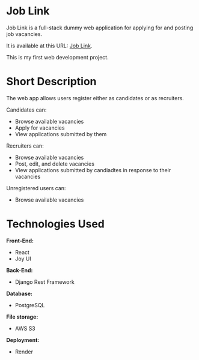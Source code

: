# Job Link
Job Link is a full-stack dummy web application for applying for and posting job vacancies. 

It is available at this URL: [Job Link](https://job-link.onrender.com/).

This is my first web development project.

# Short Description
The web app allows users register either as candidates or as recruiters.

Candidates can:
- Browse available vacancies
- Apply for vacancies
- View applications submitted by them

Recruiters can:
- Browse available vacancies
- Post, edit, and delete vacancies
- View applications submitted by candiadtes in response to their vacancies

Unregistered users can:
- Browse available vacancies

# Technologies Used
**Front-End:**
- React
- Joy UI

**Back-End:**
- Django Rest Framework

**Database:**
- PostgreSQL

**File storage:**
- AWS S3

**Deployment:**
- Render
